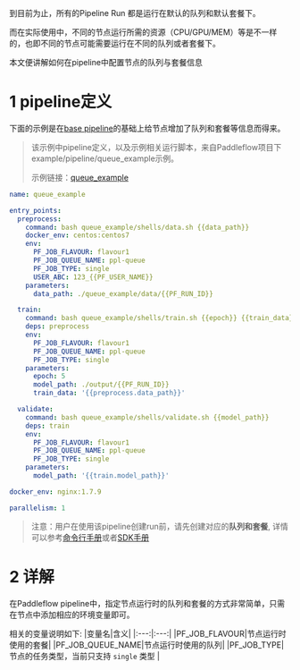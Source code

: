 到目前为止，所有的Pipeline Run 都是运行在默认的队列和默认套餐下。

而在实际使用中，不同的节点运行所需的资源（CPU/GPU/MEM）等是不一样的，也即不同的节点可能需要运行在不同的队列或者套餐下。

本文便讲解如何在pipeline中配置节点的队列与套餐信息


# 1 pipeline定义

下面的示例是在[base pipeline]的基础上给节点增加了队列和套餐等信息而得来。

> 该示例中pipeline定义，以及示例相关运行脚本，来自Paddleflow项目下example/pipeline/queue_example示例。
> 
> 示例链接：[queue_example]

```yaml
name: queue_example

entry_points:
  preprocess:
    command: bash queue_example/shells/data.sh {{data_path}}
    docker_env: centos:centos7 
    env:
      PF_JOB_FLAVOUR: flavour1
      PF_JOB_QUEUE_NAME: ppl-queue
      PF_JOB_TYPE: single
      USER_ABC: 123_{{PF_USER_NAME}}
    parameters:
      data_path: ./queue_example/data/{{PF_RUN_ID}}

  train:
    command: bash queue_example/shells/train.sh {{epoch}} {{train_data}} {{model_path}}
    deps: preprocess
    env:
      PF_JOB_FLAVOUR: flavour1
      PF_JOB_QUEUE_NAME: ppl-queue
      PF_JOB_TYPE: single
    parameters:
      epoch: 5
      model_path: ./output/{{PF_RUN_ID}}
      train_data: '{{preprocess.data_path}}'

  validate:
    command: bash queue_example/shells/validate.sh {{model_path}}
    deps: train
    env:
      PF_JOB_FLAVOUR: flavour1
      PF_JOB_QUEUE_NAME: ppl-queue
      PF_JOB_TYPE: single
    parameters:
      model_path: '{{train.model_path}}'

docker_env: nginx:1.7.9

parallelism: 1
```

> 注意：用户在使用该pipeline创建run前，请先创建对应的**队列和套餐**, 详情可以参考[命令行手册]或者[SDK手册]

# 2 详解
在Paddleflow pipeline中，指定节点运行时的队列和套餐的方式非常简单，只需在节点中添加相应的环境变量即可。

相关的变量说明如下:
|变量名|含义|
|:---:|:---:|
|PF_JOB_FLAVOUR|节点运行时使用的套餐|
|PF_JOB_QUEUE_NAME|节点运行时使用的队列|
|PF_JOB_TYPE|节点的任务类型，当前只支持 `single` 类型 |


[queue_example]: /example/pipeline/queue_example
[base pipeline]: /docs/zh_cn/reference/pipeline/yaml_definition/1_pipeline_basic.md
[命令行手册]: /docs/zh_cn/reference/client_command_reference.md
[SDK手册]: /docs/zh_cn/reference/sdk_reference/sdk_reference.md